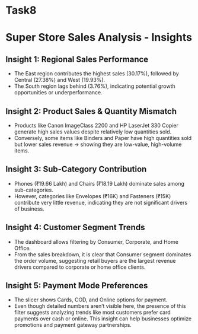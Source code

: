 # Task8
# Super Store Sales Analysis - Insights

## Insight 1: Regional Sales Performance
- The East region contributes the highest sales (30.17%), followed by Central (27.38%) and West (19.93%).
- The South region lags behind (3.76%), indicating potential growth opportunities or underperformance.

## Insight 2: Product Sales & Quantity Mismatch
- Products like Canon ImageClass 2200 and HP LaserJet 330 Copier generate high sales values despite relatively low quantities sold.
- Conversely, some items like Binders and Paper have high quantities sold but lower sales revenue → showing they are low-value, high-volume items.

## Insight 3: Sub-Category Contribution
- Phones (₹19.66 Lakh) and Chairs (₹18.19 Lakh) dominate sales among sub-categories.
- However, categories like Envelopes (₹16K) and Fasteners (₹15K) contribute very little revenue, indicating they are not significant drivers of business.

## Insight 4: Customer Segment Trends
- The dashboard allows filtering by Consumer, Corporate, and Home Office.
- From the sales breakdown, it is clear that Consumer segment dominates the order volume, suggesting retail buyers are the largest revenue drivers compared to corporate or home office clients.

## Insight 5: Payment Mode Preferences
- The slicer shows Cards, COD, and Online options for payment.
- Even though detailed numbers aren’t visible here, the presence of this filter suggests analyzing trends like most customers prefer card payments over cash or online. This insight can help businesses optimize promotions and payment gateway partnerships.
